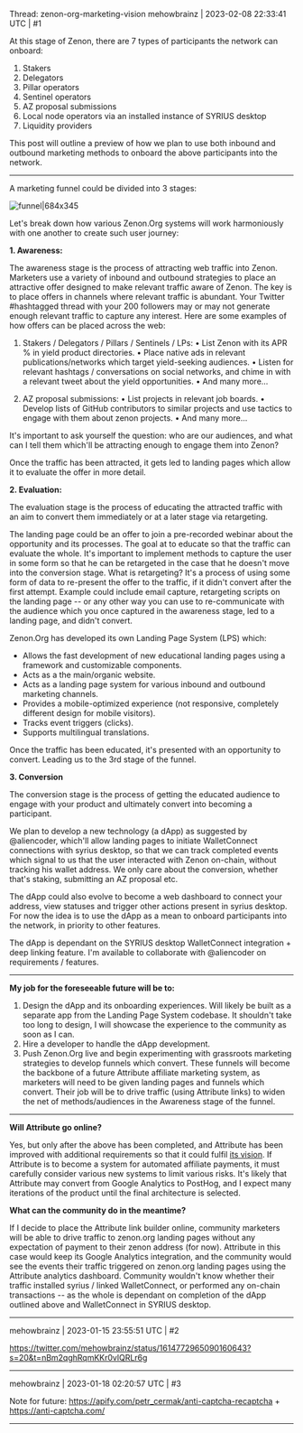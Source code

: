 Thread: zenon-org-marketing-vision
mehowbrainz | 2023-02-08 22:33:41 UTC | #1

At this stage of Zenon, there are 7 types of participants the network can onboard:

1. Stakers
2. Delegators
3. Pillar operators
4. Sentinel operators
5. AZ proposal submissions
6. Local node operators via an installed instance of SYRIUS desktop
7. Liquidity providers

This post will outline a preview of how we plan to use both inbound and outbound marketing methods to onboard the above participants into the network.

---- 

A marketing funnel could be divided into 3 stages:

![funnel|684x345](upload://91MgH46Y1QLXUWi5SBzaWcd6Ofv.png)

Let's break down how various Zenon.Org systems will work harmoniously with one another to create such user journey:

**1. Awareness:**

The awareness stage is the process of attracting web traffic into Zenon. Marketers use a variety of inbound and outbound strategies to place an attractive offer designed to make relevant traffic aware of Zenon. The key is to place offers in channels where relevant traffic is abundant. Your Twitter #hashtagged thread with your 200 followers may or may not generate enough relevant traffic to capture any interest. Here are some examples of how offers can be placed across the web:

1. Stakers / Delegators / Pillars / Sentinels / LPs:
• List Zenon with its APR % in yield product directories.
• Place native ads in relevant publications/networks which target yield-seeking audiences.
• Listen for relevant hashtags / conversations on social networks, and chime in with a relevant tweet about the yield opportunities.
• And many more...

2. AZ proposal submissions:
• List projects in relevant job boards.
• Develop lists of GitHub contributors to similar projects and use tactics to engage with them about zenon projects.
• And many more...

It's important to ask yourself the question: who are our audiences, and what can I tell them which'll be attracting enough to engage them into Zenon?

Once the traffic has been attracted, it gets led to landing pages which allow it to evaluate the offer in more detail.

**2. Evaluation:**

The evaluation stage is the process of educating the attracted traffic with an aim to convert them immediately or at a later stage via retargeting.

The landing page could be an offer to join a pre-recorded webinar about the opportunity and its processes. The goal at to educate so that the traffic can evaluate the whole. It's important to implement methods to capture the user in some form so that he can be retargeted in the case that he doesn't move into the conversion stage. What is retargeting? It's a process of using some form of data to re-present the offer to the traffic, if it didn't convert after the first attempt. Example could include email capture, retargeting scripts on the landing page -- or any other way you can use to re-communicate with the audience which you once captured in the awareness stage, led to a landing page, and didn't convert.

Zenon.Org has developed its own Landing Page System (LPS) which:

* Allows the fast development of new educational landing pages using a framework and customizable components.
* Acts as a the main/organic website.
* Acts as a landing page system for various inbound and outbound marketing channels.
* Provides a mobile-optimized experience (not responsive, completely different design for mobile visitors).
* Tracks event triggers (clicks).
* Supports multilingual translations.

Once the traffic has been educated, it's presented with an opportunity to convert. Leading us to the 3rd stage of the funnel.

**3. Conversion**

The conversion stage is the process of getting the educated audience to engage with your product and ultimately convert into becoming a participant.

We plan to develop a new technology (a dApp) as suggested by @aliencoder, which'll allow landing pages to initiate WalletConnect connections with syrius desktop, so that we can track completed events which signal to us that the user interacted with Zenon on-chain, without tracking his wallet address. We only care about the conversion, whether that's staking, submitting an AZ proposal etc.

The dApp could also evolve to become a web dashboard to connect your address, view statuses and trigger other actions present in syrius desktop. For now the idea is to use the dApp as a mean to onboard participants into the network, in priority to other features.

The dApp is dependant on the SYRIUS desktop WalletConnect integration + deep linking feature. I'm available to collaborate with @aliencoder on requirements / features.

---- 

**My job for the foreseeable future will be to:**

1. Design the dApp and its onboarding experiences. Will likely be built as a separate app from the Landing Page System codebase. It shouldn't take too long to design, I will showcase the experience to the community as soon as I can.
2. Hire a developer to handle the dApp development.
3. Push Zenon.Org live and begin experimenting with grassroots marketing strategies to develop funnels which convert. These funnels will become the backbone of a future Attribute affiliate marketing system, as marketers will need to be given landing pages and funnels which convert. Their job will be to drive traffic (using Attribute links) to widen the net of methods/audiences in the Awareness stage of the funnel.

---- 

**Will Attribute go online?**

Yes, but only after the above has been completed, and Attribute has been improved with additional requirements so that it could fulfil [its vision](https://docs.zenon.org/hypergrowth/marketing/distribution/attribute-affiliate-program/vision). If Attribute is to become a system for automated affiliate payments, it must carefully consider various new systems to limit various risks. It's likely that Attribute may convert from Google Analytics to PostHog, and I expect many iterations of the product until the final architecture is selected.

**What can the community do in the meantime?**

If I decide to place the Attribute link builder online, community marketers will be able to drive traffic to zenon.org landing pages without any expectation of payment to their zenon address (for now). Attribute in this case would keep its Google Analytics integration, and the community would see the events their traffic triggered on zenon.org landing pages using the Attribute analytics dashboard. Community wouldn't know whether their traffic installed syrius / linked WalletConnect, or performed any on-chain transactions -- as the whole is dependant on completion of the dApp outlined above and WalletConnect in SYRIUS desktop.

-------------------------

mehowbrainz | 2023-01-15 23:55:51 UTC | #2

https://twitter.com/mehowbrainz/status/1614772965090160643?s=20&t=nBm2qghRqmKKr0vlQRLr6g

-------------------------

mehowbrainz | 2023-01-18 02:20:57 UTC | #3

Note for future: https://apify.com/petr_cermak/anti-captcha-recaptcha + https://anti-captcha.com/

-------------------------

